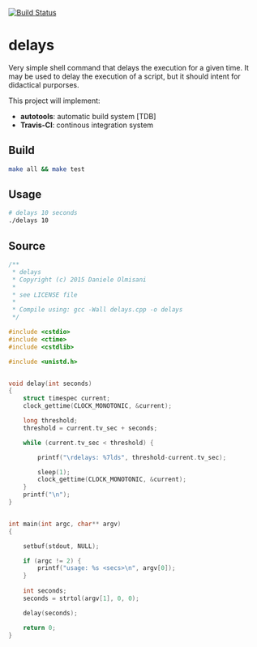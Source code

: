 [![Build Status](https://travis-ci.org/mad4j/delays.svg?branch=master)](https://travis-ci.org/mad4j/delays)

# delays
Very simple shell command that delays the execution for a given time.
It may be used to delay the execution of a script, but it should intent for didactical purporses.

This project will implement:
* **autotools**: automatic build system [TDB]
* **Travis-CI**: continous integration system

## Build
```bash
make all && make test
```

## Usage
```bash
# delays 10 seconds
./delays 10
```

## Source
```c++
/**
 * delays
 * Copyright (c) 2015 Daniele Olmisani
 * 
 * see LICENSE file
 *
 * Compile using: gcc -Wall delays.cpp -o delays
 */ 

#include <cstdio>
#include <ctime>
#include <cstdlib>

#include <unistd.h>


void delay(int seconds) 
{
	struct timespec current;
	clock_gettime(CLOCK_MONOTONIC, &current);

	long threshold;
	threshold = current.tv_sec + seconds;

	while (current.tv_sec < threshold) {

		printf("\rdelays: %7lds", threshold-current.tv_sec);

		sleep(1);
		clock_gettime(CLOCK_MONOTONIC, &current);		
	}
	printf("\n");	
}


int main(int argc, char** argv) 
{

	setbuf(stdout, NULL);

	if (argc != 2) {
		printf("usage: %s <secs>\n", argv[0]);
	}
	
	int seconds;
	seconds = strtol(argv[1], 0, 0);

	delay(seconds);

	return 0;
}
```
